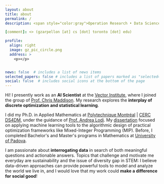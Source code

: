 ```yaml
---
layout: about
title: about
permalink: /
description: <span style="color:gray">Operation Research • Data Science • Machine Learning</span>

[comment]: <> (gzarpellon [at] cs [dot] toronto [dot] edu)

profile:
  align: right
  image: gz_pic_circle.png
  address: >
    <p></p>


news: false  # includes a list of news items
selected_papers: false # includes a list of papers marked as "selected={true}"
social: false  # includes social icons at the bottom of the page
---
```


Hi! I presently work as an **AI Scientist** at the [Vector Institute](https://vectorinstitute.ai), 
where I joined the group of [Prof. Chris Maddison](https://www.cs.toronto.edu/~cmaddis/). 
My research explores the **interplay of discrete optimization and statistical learning**. 

[comment]: <> (You can find my publications [here]&#40;https://scholar.google.com/citations?user=5bfwQSQAAAAJ&hl=en&oi=ao&#41;.)

I did my Ph.D. in Applied Mathematics at [Polytechnique Montréal](https://www.polymtl.ca/en/) | [CERC DS4DM](https://cerc-datascience.polymtl.ca), 
under the guidance of [Prof. Andrea Lodi](http://cerc-datascience.polymtl.ca/person/dr-andrea-lodi/). 
My [dissertation](https://publications.polymtl.ca/5332/) focused on applying machine learning tools to the algorithmic design of practical optimization 
frameworks like Mixed-Integer Programming (MIP). 
Before, I completed Bachelor's and Master's programs in Mathematics at [University of Padova](https://www.math.unipd.it/en/).

[comment]: <> (Alongside MIP, I am also interested in sequential decision‐making, search, representation and generalization issues. )

[comment]: <> (My interdisciplinary training and experiences equipped me with a broad set of skills, ranging from decision-making theory+software to Python development, data manipulation and machine learning. )

I am passionate about **interrogating data** in search of both meaningful questions and actionable answers. 
Topics that challenge and motivate me everyday are sustainability and the issue of diversity gap in STEM: 
I believe data-driven approaches can provide powerful tools to model and analyze the world we live in, 
and I would love that my work could **make a difference for social good**!



[comment]: <> (Write your biography here. Tell the world about yourself. Link to your favorite [subreddit]&#40;http://reddit.com&#41;. You can put a picture in, too. The code is already in, just name your picture `prof_pic.jpg` and put it in the `img/` folder.)

[comment]: <> (Put your address / P.O. box / other info right below your picture. You can also disable any these elements by editing `profile` property of the YAML header of your `_pages/about.md`. Edit `_bibliography/papers.bib` and Jekyll will render your [publications page]&#40;/al-folio/publications/&#41; automatically.)

[comment]: <> (Link to your social media connections, too. This theme is set up to use [Font Awesome icons]&#40;http://fortawesome.github.io/Font-Awesome/&#41; and [Academicons]&#40;https://jpswalsh.github.io/academicons/&#41;, like the ones below. Add your Facebook, Twitter, LinkedIn, Google Scholar, or just disable all of them.)
